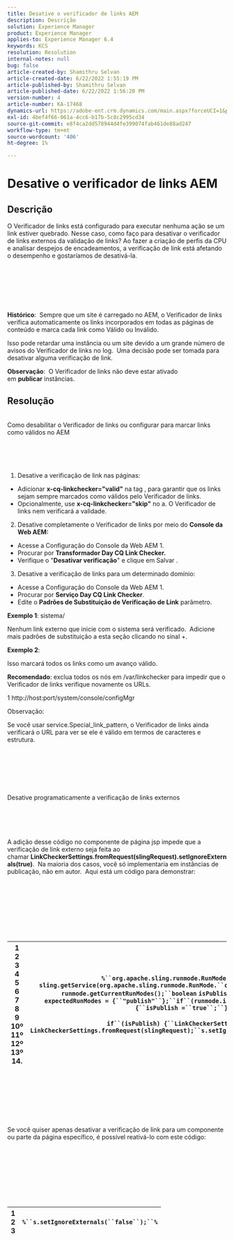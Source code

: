 ```yaml
---
title: Desative o verificador de links AEM
description: Descrição
solution: Experience Manager
product: Experience Manager
applies-to: Experience Manager 6.4
keywords: KCS
resolution: Resolution
internal-notes: null
bug: false
article-created-by: Shamithru Selvan
article-created-date: 6/22/2022 1:55:19 PM
article-published-by: Shamithru Selvan
article-published-date: 6/22/2022 1:56:20 PM
version-number: 4
article-number: KA-17468
dynamics-url: https://adobe-ent.crm.dynamics.com/main.aspx?forceUCI=1&pagetype=entityrecord&etn=knowledgearticle&id=ae18d9f1-32f2-ec11-bb3d-6045bd01576a
exl-id: 4bef4f66-061a-4cc6-b17b-5c8c2995cd34
source-git-commit: e8f4ca2dd578944d4fe399074fab461de88ad247
workflow-type: tm+mt
source-wordcount: '406'
ht-degree: 1%

---
```


# Desative o verificador de links AEM

## Descrição


O Verificador de links está configurado para executar nenhuma ação se um link estiver quebrado. Nesse caso, como faço para desativar o verificador de links externos da validação de links? Ao fazer a criação de perfis da CPU e analisar despejos de encadeamentos, a verificação de link está afetando o desempenho e gostaríamos de desativá-la.
<br><br><br><br> <br><br><br><br>
<b>Histórico</b>:  Sempre que um site é carregado no AEM, o Verificador de links verifica automaticamente os links incorporados em todas as páginas de conteúdo e marca cada link como Válido ou Inválido.

Isso pode retardar uma instância ou um site devido a um grande número de avisos do Verificador de links no log.  Uma decisão pode ser tomada para desativar alguma verificação de link.

<b>Observação</b>:  O Verificador de links não deve estar ativado em <b>publicar</b> instâncias.


## Resolução

<br>Como desabilitar o Verificador de links ou configurar para marcar links como válidos no AEM<br><br><br><br><br>
1. Desative a verificação de link nas páginas:

- Adicionar <b>x-cq-linkchecker=&quot;valid&quot;</b> na tag , para garantir que os links sejam sempre marcados como válidos pelo Verificador de links.
- Opcionalmente, use <b>x-cq-linkchecker=&quot;skip&quot;</b> no a. O Verificador de links nem verificará a validade.


2. Desative completamente o Verificador de links por meio do <b>Console da Web AEM:</b>

- Acesse a Configuração do Console da Web AEM 1.
- Procurar por <b>Transformador Day CQ Link Checker.</b>
- Verifique o &quot;<b>Desativar verificação</b>&quot; e clique em Salvar .


3. Desative a verificação de links para um determinado domínio:

- Acesse a Configuração do Console da Web AEM 1.
- Procurar por <b>Serviço Day CQ Link Checker</b>.
- Edite o <b>Padrões de Substituição de Verificação de Link</b> parâmetro.


<b>Exemplo 1</b>: sistema/

Nenhum link externo que inicie com o sistema será verificado.  Adicione mais padrões de substituição a esta seção clicando no sinal +.

<b>Exemplo 2</b>:

Isso marcará todos os links como um avanço válido.

<b>Recomendado</b>: exclua todos os nós em /var/linkchecker para impedir que o Verificador de links verifique novamente os URLs.

1 http://host:port/system/console/configMgr



Observação:

Se você usar service.Special_link_pattern, o Verificador de links ainda verificará o URL para ver se ele é válido em termos de caracteres e estrutura.


<br><br><br><br> <br><br>Desative programaticamente a verificação de links externos<br><br><br><br> <br><br>
A adição desse código no componente de página jsp impede que a verificação de link externo seja feita ao chamar <b>LinkCheckerSettings.fromRequest(slingRequest).setIgnoreExternals(true)</b>.  Na maioria dos casos, você só implementaria em instâncias de publicação, não em autor.  Aqui está um código para demonstrar:
<br><br><br><br><br> <br><br><br><br>

| 1<br>  2<br>  3<br>  4<br>  5<br>  6<br>  7<br>  8<br>  9<br>  10º<br>  11º<br>  12º<br>  13º<br>  14. | `%``org.apache.sling.runmode.RunMode runmode = sling.getService(org.apache.sling.runmode.RunMode.``class``);``String runmodes = runmode.getCurrentRunModes();``boolean` `isPublish =``false``;``String  expectedRunModes = {``"publish"``};``if``(runmode.isActive(expectedRunModes)) {``isPublish =``true``;``}`<br>   <br>  `if``(isPublish) {``LinkCheckerSettings s = LinkCheckerSettings.fromRequest(slingRequest);``s.setIgnoreExternals(``true``);``}``%` |
| --- | --- |

<br><br><br><br><br> <br><br>
Se você quiser apenas desativar a verificação de link para um componente ou parte da página específico, é possível reativá-lo com este código:
<br><br><br><br><br> <br><br><br><br>

| 1<br>  2<br>  3 | `%``s.setIgnoreExternals(``false``);``%` |
| --- | --- |
